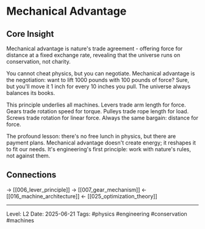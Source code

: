 # Mechanical Advantage

## Core Insight
Mechanical advantage is nature's trade agreement - offering force for distance at a fixed exchange rate, revealing that the universe runs on conservation, not charity.

You cannot cheat physics, but you can negotiate. Mechanical advantage is the negotiation: want to lift 1000 pounds with 100 pounds of force? Sure, but you'll move it 1 inch for every 10 inches you pull. The universe always balances its books.

This principle underlies all machines. Levers trade arm length for force. Gears trade rotation speed for torque. Pulleys trade rope length for load. Screws trade rotation for linear force. Always the same bargain: distance for force.

The profound lesson: there's no free lunch in physics, but there are payment plans. Mechanical advantage doesn't create energy; it reshapes it to fit our needs. It's engineering's first principle: work with nature's rules, not against them.

## Connections
→ [[006_lever_principle]]
→ [[007_gear_mechanism]]
← [[016_machine_architecture]]
← [[025_optimization_theory]]

---
Level: L2
Date: 2025-06-21
Tags: #physics #engineering #conservation #machines